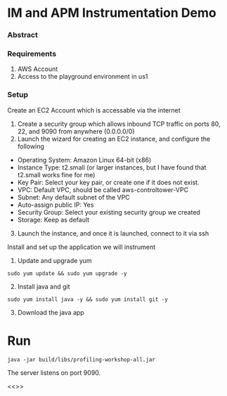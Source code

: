 # IM and APM Instrumentation Demo

### Abstract

### Requirements
1. AWS Account
2. Access to the playground environment in us1

### Setup
Create an EC2 Account which is accessable via the internet
1. Create a security group which allows inbound TCP traffic on ports 80, 22, and 9090 from anywhere (0.0.0.0/0)
2. Launch the wizard for creating an EC2 instance, and configure the following
- Operating System: Amazon Linux 64-bit (x86)
- Instance Type: t2.small (or larger instances, but I have found that t2.small works fine for me)
- Key Pair: Select your key pair, or create one if it does not exist. 
- VPC: Default VPC, should be called aws-controltower-VPC
- Subnet: Any default subnet of the VPC
- Auto-assign public IP: Yes
- Security Group: Select your existing security group we created 
- Storage: Keep as default
3. Launch the instance, and once it is launched, connect to it via ssh

Install and set up the application we will instrument
1. Update and upgrade yum
```
sudo yum update && sudo yum upgrade -y
```
2. Install java and git
```
sudo yum install java -y && sudo yum install git -y
```
3. Download the java app

# Run

```
java -jar build/libs/profiling-workshop-all.jar
```

The server listens on port 9090.

<<<INSERT SCRIPT AND SETUP INFO HERE>>>
